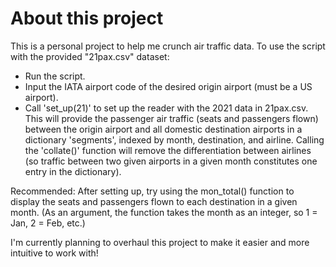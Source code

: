 # About this project

This is a personal project to help me crunch air traffic data. To use the script with the provided "21pax.csv" dataset:
* Run the script.
* Input the IATA airport code of the desired origin airport (must be a US airport). 
* Call 'set_up(21)' to set up the reader with the 2021 data in 21pax.csv.
This will provide the passenger air traffic (seats and passengers flown) between the origin airport and all domestic destination airports in a dictionary 'segments', indexed by month, destination, and airline. Calling the 'collate()' function will remove the differentiation between airlines (so traffic between two given airports in a given month constitutes one entry in the dictionary).

Recommended: After setting up, try using the mon_total() function to display the seats and passengers flown to each destination in a given month. (As an argument, the function takes the month as an integer, so 1 = Jan, 2 = Feb, etc.)

I'm currently planning to overhaul this project to make it easier and more intuitive to work with!
